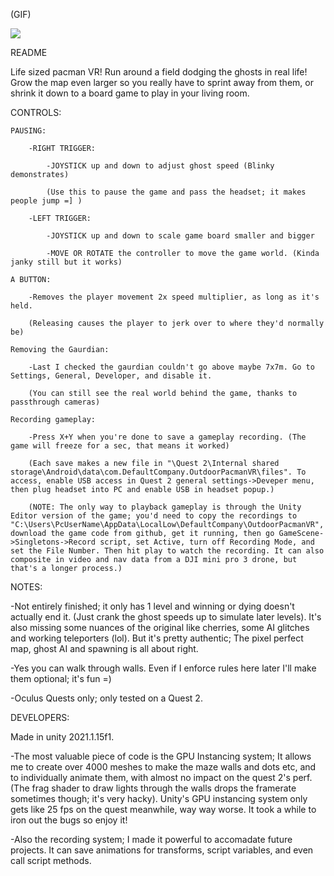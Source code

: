 (GIF)

![](https://github.com/bendzz/OutdoorPacmanVR/blob/main/0_WIP/Gif%20(1220).gif)

README

Life sized pacman VR! Run around a field dodging the ghosts in real life! Grow the map even larger so you really have to sprint away from them, or shrink it down to a board game to play in your living room.

CONTROLS:

	PAUSING:

		-RIGHT TRIGGER: 
			
			-JOYSTICK up and down to adjust ghost speed (Blinky demonstrates) 
			
			(Use this to pause the game and pass the headset; it makes people jump =] )
			
		-LEFT TRIGGER:
		
			-JOYSTICK up and down to scale game board smaller and bigger
			
			-MOVE OR ROTATE the controller to move the game world. (Kinda janky still but it works)
			
	A BUTTON:
	
		-Removes the player movement 2x speed multiplier, as long as it's held.
		
		(Releasing causes the player to jerk over to where they'd normally be)
		
	Removing the Gaurdian:
	
		-Last I checked the gaurdian couldn't go above maybe 7x7m. Go to Settings, General, Developer, and disable it. 
		
		(You can still see the real world behind the game, thanks to passthrough cameras)
	
	Recording gameplay:
	
		-Press X+Y when you're done to save a gameplay recording. (The game will freeze for a sec, that means it worked)
		
		(Each save makes a new file in "\Quest 2\Internal shared storage\Android\data\com.DefaultCompany.OutdoorPacmanVR\files". To access, enable USB access in Quest 2 general settings->Deveper menu, then plug headset into PC and enable USB in headset popup.)
		
		(NOTE: The only way to playback gameplay is through the Unity Editor version of the game; you'd need to copy the recordings to "C:\Users\PcUserName\AppData\LocalLow\DefaultCompany\OutdoorPacmanVR", download the game code from github, get it running, then go GameScene->Singletons->Record script, set Active, turn off Recording Mode, and set the File Number. Then hit play to watch the recording. It can also composite in video and nav data from a DJI mini pro 3 drone, but that's a longer process.)

NOTES:

-Not entirely finished; it only has 1 level and winning or dying doesn't actually end it. (Just crank the ghost speeds up to simulate later levels). It's also missing some nuances of the original like cherries, some AI glitches and working teleporters (lol). But it's pretty authentic; The pixel perfect map, ghost AI and spawning is all about right.

-Yes you can walk through walls. Even if I enforce rules here later I'll make them optional; it's fun =)

-Oculus Quests only; only tested on a Quest 2.


DEVELOPERS:

Made in unity 2021.1.15f1. 

-The most valuable piece of code is the GPU Instancing system; It allows me to create over 4000 meshes to make the maze walls and dots etc, and to individually animate them, with almost no impact on the quest 2's perf. (The frag shader to draw lights through the walls drops the framerate sometimes though; it's very hacky). Unity's GPU instancing system only gets like 25 fps on the quest meanwhile, way way worse. It took a while to iron out the bugs so enjoy it!

-Also the recording system; I made it powerful to accomadate future projects. It can save animations for transforms, script variables, and even call script methods.


